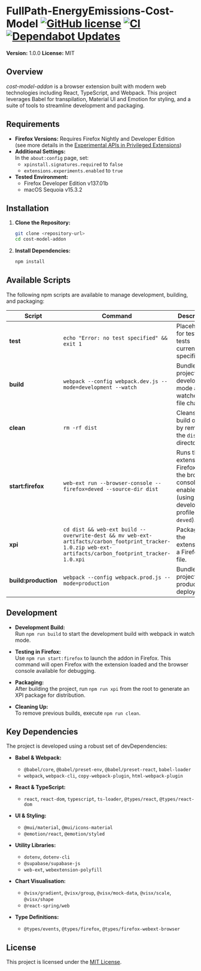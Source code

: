 # FullPath-EnergyEmissions-Cost-Model [![GitHub license](https://img.shields.io/badge/license-MIT-blue.svg)](https://github.com/Audio431/FullPath-EnergyEmissions-Cost-Model/blob/main/LICENSE) [![CI](https://github.com/Audio431/FullPath-EnergyEmissions-Cost-Model/actions/workflows/CI.yml/badge.svg?branch=main)](https://github.com/Audio431/FullPath-EnergyEmissions-Cost-Model/actions/workflows/CI.yml) [![Dependabot Updates](https://github.com/Audio431/FullPath-EnergyEmissions-Cost-Model/actions/workflows/dependabot/dependabot-updates/badge.svg)](https://github.com/Audio431/FullPath-EnergyEmissions-Cost-Model/actions/workflows/dependabot/dependabot-updates)

**Version:** 1.0.0
**License:** MIT

## Overview

*cost-model-addon* is a browser extension built with modern web technologies including React, TypeScript, and Webpack. This project leverages Babel for transpilation, Material UI and Emotion for styling, and a suite of tools to streamline development and packaging.

## Requirements

- **Firefox Versions:** Requires Firefox Nightly and Developer Edition  
  (see more details in the [Experimental APIs in Privileged Extensions](https://firefox-source-docs.mozilla.org/toolkit/components/extensions/webextensions/basics.html#built-in-versus-experimental-apis))
- **Additional Settings:**  
  In the `about:config` page, set:
  - `xpinstall.signatures.required` to `false`
  - `extensions.experiments.enabled` to `true`
- **Tested Environment:**  
  - Firefox Developer Edition v137.01b
  - macOS Sequoia v15.3.2

## Installation

1. **Clone the Repository:**

   ```bash
   git clone <repository-url>
   cd cost-model-addon
   ```

2. **Install Dependencies:**

   ```bash
   npm install
   ```

## Available Scripts

The following npm scripts are available to manage development, building, and packaging:

| Script                | Command                                                                                                                                          | Description                                                                                                           |
| --------------------- | ------------------------------------------------------------------------------------------------------------------------------------------------ | --------------------------------------------------------------------------------------------------------------------- |
| **test**              | `echo "Error: no test specified" && exit 1`                                                                                                      | Placeholder for tests (no tests currently specified).                                                               |
| **build**             | `webpack --config webpack.dev.js --mode=development --watch`                                                                                     | Bundles the project in development mode and watches for file changes.                                                 |
| **clean**             | `rm -rf dist`                                                                                                                                    | Cleans the build output by removing the `dist` directory.                                                             |
| **start:firefox**     | `web-ext run --browser-console --firefox=deved --source-dir dist`                                                                                 | Runs the extension in Firefox with the browser console enabled (using the development profile `deved`).                |
| **xpi**               | `cd dist && web-ext build --overwrite-dest && mv web-ext-artifacts/carbon_footprint_tracker-1.0.zip web-ext-artifacts/carbon_footprint_tracker-1.0.xpi` | Packages the extension as a Firefox XPI file.                                                                       |
| **build:production**  | `webpack --config webpack.prod.js --mode=production`                                                                                            | Bundles the project for production deployment.                                                                      |

## Development

- **Development Build:**  
  Run `npm run build` to start the development build with webpack in watch mode.

- **Testing in Firefox:**  
  Use `npm run start:firefox` to launch the addon in Firefox. This command will open Firefox with the extension loaded and the browser console available for debugging.

- **Packaging:**  
  After building the project, run `npm run xpi` from the root to generate an XPI package for distribution.

- **Cleaning Up:**  
  To remove previous builds, execute `npm run clean`.

## Key Dependencies

The project is developed using a robust set of devDependencies:

- **Babel & Webpack:**  
  - `@babel/core`, `@babel/preset-env`, `@babel/preset-react`, `babel-loader`  
  - `webpack`, `webpack-cli`, `copy-webpack-plugin`, `html-webpack-plugin`

- **React & TypeScript:**  
  - `react`, `react-dom`, `typescript`, `ts-loader`, `@types/react`, `@types/react-dom`

- **UI & Styling:**  
  - `@mui/material`, `@mui/icons-material`  
  - `@emotion/react`, `@emotion/styled`

- **Utility Libraries:**  
  - `dotenv`, `dotenv-cli`  
  - `@supabase/supabase-js`  
  - `web-ext`, `webextension-polyfill`

- **Chart Visualisation:**  
  - `@visx/gradient`, `@visx/group`, `@visx/mock-data`, `@visx/scale`, `@visx/shape`  
  - `@react-spring/web`

- **Type Definitions:**  
  - `@types/events`, `@types/firefox`, `@types/firefox-webext-browser`

## License

This project is licensed under the [MIT License](LICENSE).


